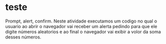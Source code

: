 # teste
Prompt, alert, confirm.
Neste atividade executamos um codigo no qual o usuario ao abrir o navegador vai receber um alerta pedindo para que ele digite números aleatorios e ao final o navegador vai exibir a volor da soma desses números.
